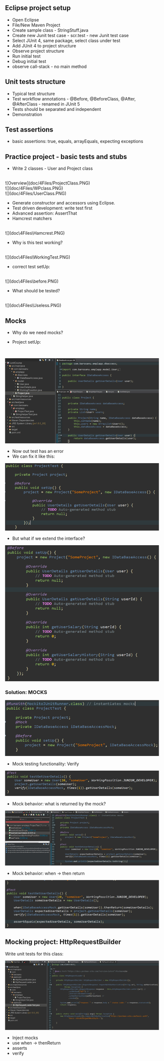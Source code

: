 ## Eclipse project setup

* Open Eclipse
* File/New Maven Project
* Create sample class - StringStuff.java
* Create new Junit test case - scr.test - new Junit test case
* Select JUnit 4, same package, select class under test
* Add JUnit 4 to project structure
* Observe project structure
* Run initial test
* Debug initial test
* observe call-stack - no main method

## Unit tests structure

* Typical test structure
* Test workflow annotations - @Before, @BeforeClass, @After, @AfterClass - renamed in JUnit 5
* Tests should be separated and independent
* Demonstration

## Test assertions

* basic assertions: true, equals, arrayEquals, expecting exceptions

## Practice project - basic tests and stubs

* Write 2 classes - User and Project class
<br>
![Overview](doc/4Files/ProjectClass.PNG)
<br>
![](doc/4Files/WPclass.PNG)
<br>
![](doc/4Files/UserClass.PNG)

* Generate constructor and accessors using Eclipse.
* Test driven development: write test first
* Advanced assertion: AssertThat
* Hamcrest matchers
<br>
![](doc\4Files\Hamcrest.PNG)
<br>

* Why is this test working?
<br>
![](doc\4Files\WorkingTest.PNG)

* correct test setUp:
<br>
![](doc\4Files\before.PNG)

* What should be tested?
<br>
![](doc\4Files\Useless.PNG)

## Mocks

* Why do we need mocks?

* Project setUp:
<br>

![](doc\5Files\DataBaseAcc.PNG)

* Now out test has an error
* We can fix it like this:

![](doc\5Files\UnitTestFix1.PNG)

* But what if we extend the interface?

![](doc\5Files\NoASollution.PNG)

### Solution: MOCKS

![](doc\5Files\MockInitialSetUp.PNG)

* Mock testing functionality: Verify

![](doc\5Files\firstVerify.PNG)

* Mock behavior: what is returned by the mock?

![](doc\5Files\WhatIsReturned.PNG)

* Mock behavior: when -> then return

![](doc\5Files\WhenReturn.PNG)

## Mocking project: HttpRequestBuilder

Write unit tests for this class:

![](doc\5Files\HttpRequestLoader.PNG)

* Inject mocks
* use when -> thenReturn
* asserts
* verify